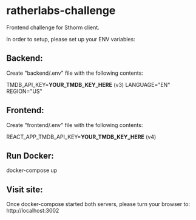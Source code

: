 # ratherlabs-challenge

Frontend challenge for Sthorm client.

In order to setup, please set up your ENV variables:

## Backend:

Create "backend/.env" file with the following contents:

TMDB_API_KEY=**YOUR_TMDB_KEY_HERE** (v3)
LANGUAGE="EN"
REGION="US"

## Frontend:

Create "frontend/.env" file with the following contents:

REACT_APP_TMDB_API_KEY=**YOUR_TMDB_KEY_HERE** (v4)

## Run Docker:

docker-compose up

## Visit site:

Once docker-compose started both servers, please turn your browser to:
http://localhost:3002
